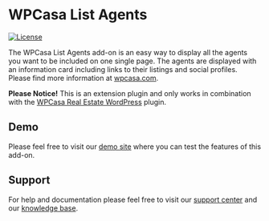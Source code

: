# WPCasa List Agents #
[![License](https://img.shields.io/badge/license-GPL%202.0%2B-lightgrey.svg?style=flat-square)](https://github.com/wpsight/wpcasa/blob/master/wpcasa/LICENSE)

The WPCasa List Agents add-on is an easy way to display all the agents you want to be included on one single page. The agents are displayed with an information card including links to their listings and social profiles. Please find more information at [wpcasa.com](https://wpcasa.com/downloads/wpcasa-list-agents).

**Please Notice!** This is an extension plugin and only works in combination with the [WPCasa Real Estate WordPress](https://github.com/wpsight/wpcasa) plugin.

## Demo
Please feel free to visit our [demo site](http://demo.wpcasa.com/list-agents) where you can test the features of this add-on.

## Support

For help and documentation please feel free to visit our [support center](https://wpcasa.com/support) and our [knowledge base](http://docs.wpsight.com/article/wpcasa-list-agents/).